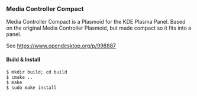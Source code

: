 ### Media Controller Compact ###

Media Controller Compact is a Plasmoid for the KDE Plasma Panel. Based on the
original Media Controller Plasmoid, but made compact so it fits into a panel.

See https://www.opendesktop.org/p/998887

#### Build & Install ####
`$ mkdir build; cd build`  
`$ cmake ..`  
`$ make`  
`$ sudo make install`  

